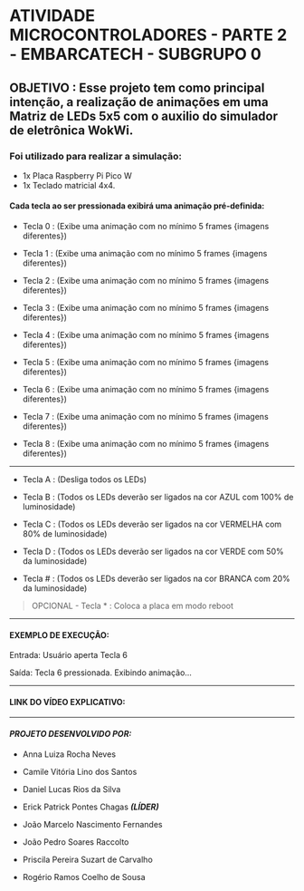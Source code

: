 # ATIVIDADE MICROCONTROLADORES - PARTE 2 - EMBARCATECH - SUBGRUPO 0 

## OBJETIVO : Esse projeto tem como principal intenção, a realização de animações em uma Matriz de LEDs 5x5 com o auxilio do simulador de eletrônica WokWi. 

### Foi utilizado para realizar a simulação: 
- 1x Placa Raspberry Pi Pico W
- 1x Teclado matricial 4x4. 


#### Cada tecla ao ser pressionada exibirá uma animação pré-definida:

- Tecla 0 : (Exibe uma animação com no mínimo 5 frames {imagens diferentes}) 

- Tecla 1 : (Exibe uma animação com no mínimo 5 frames {imagens diferentes}) 

- Tecla 2 : (Exibe uma animação com no mínimo 5 frames {imagens diferentes})

- Tecla 3 : (Exibe uma animação com no mínimo 5 frames {imagens diferentes})

- Tecla 4 : (Exibe uma animação com no mínimo 5 frames {imagens diferentes}) 

- Tecla 5 : (Exibe uma animação com no mínimo 5 frames {imagens diferentes}) 

- Tecla 6 : (Exibe uma animação com no mínimo 5 frames {imagens diferentes}) 

- Tecla 7 : (Exibe uma animação com no mínimo 5 frames {imagens diferentes}) 

- Tecla 8 : (Exibe uma animação com no mínimo 5 frames {imagens diferentes}) 

---

- Tecla A : (Desliga todos os LEDs)

- Tecla B : (Todos os LEDs deverão ser ligados na cor AZUL com 100% de luminosidade)

- Tecla C : (Todos os LEDs deverão ser ligados na cor VERMELHA com 80% de luminosidade)

- Tecla D : (Todos os LEDs deverão ser ligados na cor VERDE com 50% da luminosidade)

- Tecla # : (Todos os LEDs deverão ser ligados na cor BRANCA com 20% da luminosidade)

> OPCIONAL -
Tecla * : Coloca a placa em modo reboot
---

#### EXEMPLO DE EXECUÇÃO:
Entrada: Usuário aperta Tecla 6

Saída: Tecla 6 pressionada. Exibindo animação...

---

#### LINK DO VÍDEO EXPLICATIVO:
---

#### *PROJETO DESENVOLVIDO POR:*

- Anna Luiza Rocha Neves

- Camile Vitória Lino dos Santos

- Daniel Lucas Rios da Silva

- Erick Patrick Pontes Chagas ***(LÍDER)***

- João Marcelo Nascimento Fernandes

- João Pedro Soares Raccolto

- Priscila Pereira Suzart de Carvalho

- Rogério Ramos Coelho de Sousa

